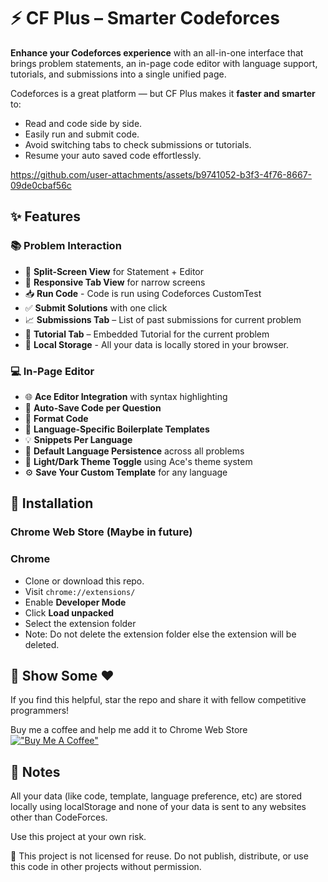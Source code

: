 # ⚡ CF Plus – Smarter Codeforces

**Enhance your Codeforces experience** with an all-in-one interface that brings problem statements, an in-page code editor with language support, tutorials, and submissions into a single unified page.

Codeforces is a great platform — but CF Plus makes it **faster and smarter** to:

* Read and code side by side.
* Easily run and submit code.
* Avoid switching tabs to check submissions or tutorials.
* Resume your auto saved code effortlessly.

https://github.com/user-attachments/assets/b9741052-b3f3-4f76-8667-09de0cbaf56c

## ✨ Features

### 📚 Problem Interaction

* 📄 **Split-Screen View** for Statement + Editor
* 📱 **Responsive Tab View** for narrow screens
* 📥 **Run Code** - Code is run using Codeforces CustomTest
* ✅ **Submit Solutions** with one click
* 📈 **Submissions Tab** – List of past submissions for current problem
* 📘 **Tutorial Tab** – Embedded Tutorial for the current problem
* 🛅 **Local Storage** - All your data is locally stored in your browser.

### 💻 In-Page Editor

* 🌐 **Ace Editor Integration** with syntax highlighting
* 💾 **Auto-Save Code per Question**
* 📝 **Format Code**
* 🧠 **Language-Specific Boilerplate Templates**
* 💡 **Snippets Per Language** 
* 🧩 **Default Language Persistence** across all problems
* 🎨 **Light/Dark Theme Toggle** using Ace's theme system
* ⚙️ **Save Your Custom Template** for any language


## 🔧 Installation

###  Chrome Web Store (Maybe in future)

### Chrome

* Clone or download this repo.
* Visit `chrome://extensions/`
* Enable **Developer Mode**
* Click **Load unpacked**
* Select the extension folder
* Note: Do not delete the extension folder else the extension will be deleted.

## 🌟 Show Some ❤️

If you find this helpful, star the repo and share it with fellow competitive programmers!

Buy me a coffee and help me add it to Chrome Web Store
[!["Buy Me A Coffee"](https://www.buymeacoffee.com/assets/img/custom_images/orange_img.png)](https://www.buymeacoffee.com/kanav67)

## 📄 Notes

All your data (like code, template, language preference, etc) are stored locally using localStorage and none of your data is sent to any websites other than CodeForces.

Use this project at your own risk.

🛑 This project is not licensed for reuse. Do not publish, distribute, or use this code in other projects without permission.

